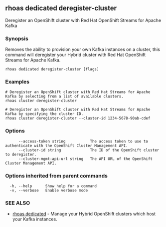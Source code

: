 ## rhoas dedicated deregister-cluster

Deregister an OpenShift cluster with Red Hat OpenShift Streams for Apache Kafka

### Synopsis

Removes the ability to provision your own Kafka instances on a cluster, this command will deregister your 
Hybrid cluster with Red Hat OpenShift Streams for Apache Kafka.


```
rhoas dedicated deregister-cluster [flags]
```

### Examples

```
# Deregister an OpenShift cluster with Red Hat Streams for Apache Kafka by selecting from a list of available clusters.
rhoas cluster deregister-cluster

# Deregister an OpenShift cluster with Red Hat Streams for Apache Kafka by specifying the cluster ID.
rhoas cluster deregister-cluster --cluster-id 1234-5678-90ab-cdef

```

### Options

```
      --access-token string           The access token to use to authenticate with the OpenShift Cluster Management API.
      --cluster-id string             The ID of the OpenShift cluster to deregister.
      --cluster-mgmt-api-url string   The API URL of the OpenShift Cluster Management API.
```

### Options inherited from parent commands

```
  -h, --help      Show help for a command
  -v, --verbose   Enable verbose mode
```

### SEE ALSO

* [rhoas dedicated](rhoas_dedicated.md)	 - Manage your Hybrid OpenShift clusters which host your Kafka instances.


